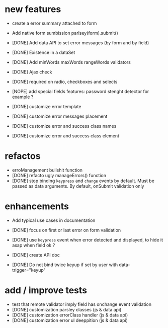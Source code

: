 # new features

* create a error summary attached to form
* Add native form sumbission parlsey(form).submit()

* [DONE] Add data API to set error messages (by form and by field)
* [DONE] Existence in a dataSet
* [DONE] Add minWords maxWords rangeWords validators
* [DONE] Ajax check
* [DONE] required on radio, checkboxes and selects
* [NOPE] add special fields features: password stenght detector for example ?
* [DONE] customize error template
* [DONE] customize error messages placement
* [DONE] customize error and success class names
* [DONE] customize error and success class element


# refactos

* erroManagement bullshit function
* [DONE] refacto ugly manageErrors() function
* [DONE] stop binding `keypress` and `change` events by default. Must be passed as data 
  arguments. By default, onSubmit validation only


# enhancements

* Add typical use cases in documentation

* [DONE] focus on first or last error on form validation
* [DONE] use `keypress` event when error detected and displayed, to hide it asap when field ok ?
* [DONE] create API doc
* [DONE] Do not bind twice keyup if set by user with data-trigger="keyup"


# add / improve tests

* test that remote validator imply field has onchange event validation
* [DONE] customization parsley classes (js & data api)
* [DONE] customization errorClass handler (js & data api)
* [DONE] customization error ul deeppition (js & data api)
